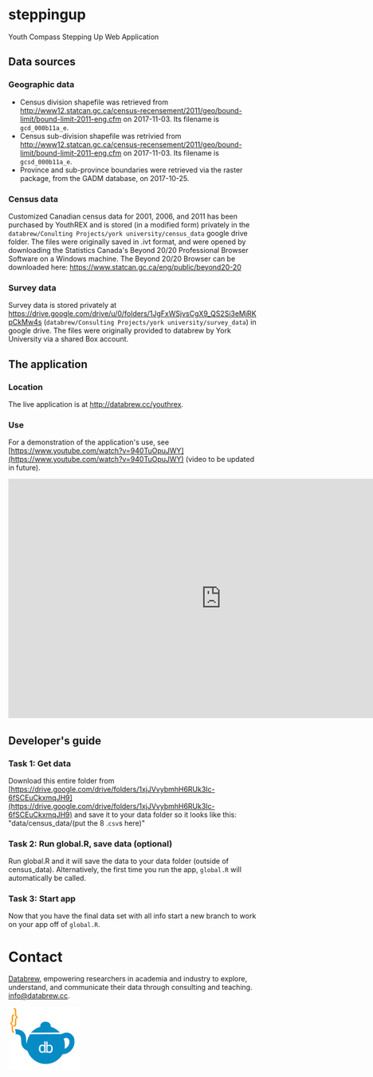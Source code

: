 # steppingup

Youth Compass Stepping Up Web Application

## Data sources

### Geographic data

- Census division shapefile was retrieved from http://www12.statcan.gc.ca/census-recensement/2011/geo/bound-limit/bound-limit-2011-eng.cfm on 2017-11-03. Its filename is `gcd_000b11a_e`.  
- Census sub-division shapefile was retrivied from http://www12.statcan.gc.ca/census-recensement/2011/geo/bound-limit/bound-limit-2011-eng.cfm on 2017-11-03. Its filename is `gcsd_000b11a_e`. 
- Province and sub-province boundaries were retrieved via the raster package, from the GADM database, on 2017-10-25.  

### Census data  

Customized Canadian census data for 2001, 2006, and 2011 has been purchased by YouthREX and is stored (in a modified form) privately in the `databrew/Conulting Projects/york university/census_data` google drive folder. The files were originally saved in .ivt format, and were opened by downloading the Statistics Canada's Beyond 20/20 Professional Browser Software on a Windows machine. The Beyond 20/20 Browser can be downloaded here: https://www.statcan.gc.ca/eng/public/beyond20-20

### Survey data

Survey data is stored privately at https://drive.google.com/drive/u/0/folders/1JgFxWSjvsCgX9_QS2Si3eMjRKpCkMw4s (`databrew/Consulting Projects/york university/survey_data`) in google drive. The files were originally provided to databrew by York University via a shared Box account.

## The application

### Location

The live application is at http://databrew.cc/youthrex.

### Use

For a demonstration of the application's use, see [https://www.youtube.com/watch?v=940TuOpuJWY](https://www.youtube.com/watch?v=940TuOpuJWY) (video to be updated in future).

<iframe width="854" height="480" src="https://www.youtube.com/embed/Bg3HwLnRDCk" frameborder="0" gesture="media" allow="encrypted-media" allowfullscreen></iframe>

## Developer's guide 

### Task 1: Get data

Download this entire folder from [https://drive.google.com/drive/folders/1xjJVvybmhH6RUk3Ic-6fSCEuCkxmqJH9](https://drive.google.com/drive/folders/1xjJVvybmhH6RUk3Ic-6fSCEuCkxmqJH9) and save it to your data folder so it looks like this: "data/census_data/(put the 8 .`csv`s here)"

### Task 2: Run global.R, save data (optional)

Run global.R and it will save the data to your data folder (outside of census_data). Alternatively, the first time you run the app, `global.R` will automatically be called.

### Task 3: Start app

Now that you have the final data set with all info start a new branch to work on your app off of `global.R`. 


Contact
=======

[Databrew](http://www.databrew.cc), empowering researchers in academia and industry to explore, understand, and communicate their data through consulting and teaching. <a href="mailto:info@databrew.cc?Subject=Hello" target="_top">info@databrew.cc</a>.

<img align="center" src="logo_clear.png" alt="http://databrew.cc">
